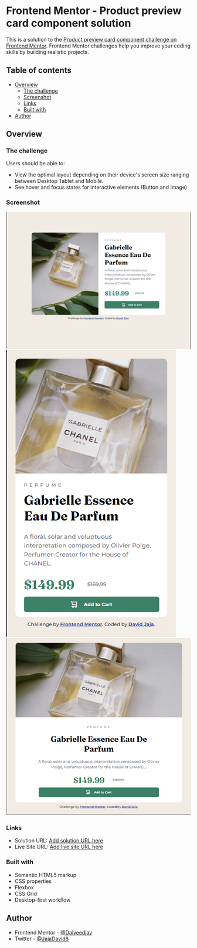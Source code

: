 # Frontend Mentor - Product preview card component solution

This is a solution to the [Product preview card component challenge on Frontend Mentor](https://www.frontendmentor.io/challenges/product-preview-card-component-GO7UmttRfa). Frontend Mentor challenges help you improve your coding skills by building realistic projects.

## Table of contents

- [Overview](#overview)
  - [The challenge](#the-challenge)
  - [Screenshot](#screenshot)
  - [Links](#links)
  - [Built with](#built-with)
- [Author](#author)

## Overview

### The challenge

Users should be able to:

- View the optimal layout depending on their device's screen size ranging between Desktop Tablet and Mobile.
- See hover and focus states for interactive elements (Button and Image)

### Screenshot

![](./Screenshot/Desktop%20View.png)
![](./Screenshot/Mobile%20View.png)
![](./Screenshot/Tablet%20View.png)

### Links

- Solution URL: [Add solution URL here](https://github.com/Daiveedjay/product-preview-card.git)
- Live Site URL: [Add live site URL here](product-preview-card-femc.netlify.app)

### Built with

- Semantic HTML5 markup
- CSS properties
- Flexbox
- CSS Grid
- Desktop-first workflow

## Author

- Frontend Mentor - [@Daiveedjay](https://www.frontendmentor.io/profile/Daiveedjay)
- Twitter - [@JajaDavid8](https://twitter.com/JajaDavid8)
